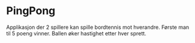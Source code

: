 # PingPong
Applikasjon der 2 spillere kan spille bordtennis mot hverandre. Første man til 5 poeng vinner. Ballen øker hastighet etter hver sprett.
